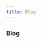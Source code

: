 ```yaml
---
title: Blog
---
```


<div class="text-center">
  <carbon-dicom-overlay class="text-4xl -mb-6 m-auto" />
  <h3>Blog</h3>
</div>
